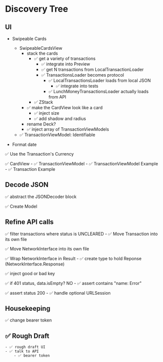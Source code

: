 # Discovery Tree

## UI

- Swipeable Cards
    - SwipeableCardsView
        - stack the cards
            - ✅ get a variety of transactions
                - ✅ integrate into Preview
                - ✅ get N transactions from LocalTransactionLoader
                - ✅ TransactionsLoader becomes protocol
                    - ✅ LocalTransactionsLoader loads from local JSON
                        - ✅ integrate into tests
                    - ✅ LunchMoneyTransactionsLoader actually loads from API
            - ✅ ZStack
        - ✅ make the CardView look like a card
            - ✅ inject size
            - ✅ add shadow and radius 
        - rename Deck?
        - ✅ inject array of TransactionViewModels
    - ✅ TransactionViewModel: Identifiable

- Format date

✅ Use the Transaction's Currency

✅ CardView
    - ✅ TransactionViewModel
        - ✅ TransactionViewModel Example
            - ✅ Transaction Example


## Decode JSON

✅ abstract the JSONDecoder block

✅ Create Model 

## Refine API calls

✅ filter transactions where status is UNCLEARED
    - ✅ Move Transaction into its own file

✅ Move NetworkInterface into its own file

✅ Wrap NetworkInterface in Result
    - ✅ create type to hold Reponse (NetworkInterface.Response)

✅ inject good or bad key


✅ if 401 status, data.isEmpty? NO
	- ✅ assert contains "name: Error"

✅ assert status 200
	- ✅ handle optional URLSession

## Housekeeping
✅ change bearer token


## ✅ Rough Draft
	- ✅ rough draft UI
	- ✅ talk to API
		- ✅ bearer token
